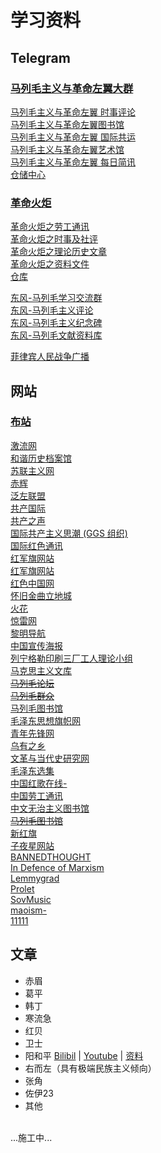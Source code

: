 # 学习资料

## Telegram
### [**马列毛主义与革命左翼大群**](https://t.me/longlivemarxleninmaoist)
[马列毛主义与革命左翼 时事评论](https://t.me/eventstracing)<br>
[马列毛主义与革命左翼图书馆](https://t.me/taipingtianguo)<br>
[马列毛主义与革命左翼 国际共运](https://t.me/statelesscommunism)<br>
[马列毛主义与革命左翼艺术馆](https://t.me/leftart)<br>
[马列毛主义与革命左翼 每日简讯](https://t.me/voiceofmaoist)<br>
[仓储中心](https://t.me/MLMismLibrary)<br>

### [**革命火炬**](https://t.me/gczy2022)<br>
[革命火炬之劳工通讯](https://t.me/gczy2023worker)<br>
[革命火炬之时事及社评](https://t.me/gczy2023news)<br>
[革命火炬之理论历史文章](https://t.me/gczy2023history)<br>
[革命火炬之资料文件](https://t.me/gczy2023document)<br>
[仓库](https://t.me/xintianmlmwall)<br>

[东风-马列毛学习交流群](https://t.me/MarxismLeninismDongfeng)<br>
[东风-马列毛主义评论](https://t.me/dongfengmaliemaozhuyipipan)<br>
[东风-马列毛主义纪念碑](https://t.me/DongFengMlmNews)<br>
[东风-马列毛文献资料库](https://t.me/DFMLMlib)<br>

[菲律宾人民战争广播](https://t.me/mlmcpp)<br>

## 网站
### [**布站**](https://longlivemarxleninmaoism.online/)<br>
[激流网](https://jiliuwang.net/)<br>
[和谐历史档案馆](https://banned-historical-archives.github.io)<br>
[苏联主义网](www.cccpism.com)<br>
[赤辉](https://chihuimlm.wordpress.com)<br>
[泛左联盟](https://www.fanzuoism.com/)<br>
[共产国际](https://maoism.freeflarum.com/)<br>
[共产之声](https://gongchanzhishen.wordpress.com)<br>
[国际共产主义思潮 (GGS 组织)](https://zh.internationalism.org)<br>
[国际红色通讯](https://irn.red)<br>
[红军旗网站](www.mzdbl.cn)<br>
[红军旗网站](www.mzdbl.cn)<br>
[红色中国网](redchinacn.net/portal.php)<br>
[怀旧金曲立地城](https://ip.lidicity.com/hj/cn/hsjd.html)<br>
[火花](https://marxist.tw)<br>
[惊雷网](https://www.jinglei1917.net)<br>
[黎明导航](https://mlmnavigation.wordpress.com)<br>
[中国宣传海报](https://chineseposters.net/)<br>
[列宁格勒印刷三厂工人理论小组](https://lenin3print.github.io/)<br>
[马克思主义文库](https://www.marxists.org/chinese/index.html)<br>
[~~马列毛论坛~~](https://newluntan.mlmlib.top)<br>
[~~马列毛群众~~](https://mlmmlm.icu/index.php/首页)<br>
[马列毛图书馆](https://maozhuyi.home.blog/)<br>
[毛泽东思想旗帜网](www.maoflag.cc/portal.php)<br>
[青年先锋网](https://communism1917.wordpress.com)<br>
[乌有之乡](m.wyzxwk.com)<br>
[文革与当代史研究网](https://difangwenge.org/forum.php)<br>
[毛泽东选集](https://liyandi.gitbooks.io/maozedongxuanji/content/)<br>
[中国红歌在线-](https://mp3.hot1949.com)<br>
[中国劳工通讯](https://clb.org.hk/zh-hans)<br>
[中文无治主义图书馆](https://zh.anarchistlibraries.net/special/index)<br>
[~~马列毛图书馆~~](https://book.mlmlib.top)<br>
[新红旗](https://newhongqi.org/)<br>
[子夜星网站](http://www.ziyexing.com/)<br>
[BANNEDTHOUGHT](https://bannedthought.net/)<br>
[In Defence of Marxism](https://www.marxist.com)<br>
[Lemmygrad](https://lemmygrad.ml)<br>
[Prolet](https://github.com/ProletRevDicta/Prolet)<br>
[SovMusic](www.sovmusic.ru/index.php)<br>
[maoism-](https://github.com/bitface9527/maoism-)<br>
[11111](22222)<br>

## 文章
- 赤眉
- 葛平
- 韩丁
- 寒流急
- 红贝
- 卫士
- 阳和平 [Bilibil](https://space.bilibili.com/605727461/) | [Youtube](https://www.youtube.com/@peaceyang1952) | [资料](https://t.me/taipingtianguo/2312)
- 右而左（具有极端民族主义倾向）
- 张角
- 佐伊23
- 其他

<br>...施工中...<br>
